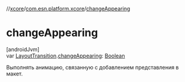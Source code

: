 //[xcore](../../index.md)/[com.esn.platform.xcore](index.md)/[changeAppearing](change-appearing.md)

# changeAppearing

[androidJvm]\
var [LayoutTransition](https://developer.android.com/reference/kotlin/android/animation/LayoutTransition.html).[changeAppearing](change-appearing.md): [Boolean](https://kotlinlang.org/api/latest/jvm/stdlib/kotlin/-boolean/index.html)

Выполнять анимацию, связанную с добавлением представления в макет.
